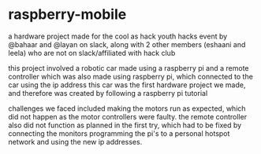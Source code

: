 # raspberry-mobile
a hardware project made for the cool as hack youth hacks event by @bahaar and @layan on slack, along with 2 other members (eshaani and leela) who are not on slack/affiliated with hack club

this project involved a robotic car made using a raspberry pi and a remote controller which was also made using raspberry pi, which connected to the car using the ip address
this car was the first hardware project we made, and therefore was created by following a raspberry pi tutorial

challenges we faced included making the motors run as expected, which did not happen as the motor controllers were faulty.
the remote controller also did not function as planned in the first try, which had to be fixed by connecting the monitors programming the pi's to a personal hotspot network and using the new ip addresses.
